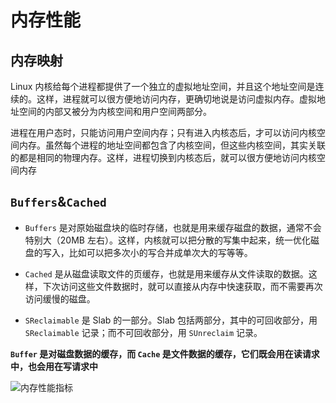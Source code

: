 # 内存性能

## 内存映射

Linux 内核给每个进程都提供了一个独立的虚拟地址空间，并且这个地址空间是连续的。这样，进程就可以很方便地访问内存，更确切地说是访问虚拟内存。虚拟地址空间的内部又被分为内核空间和用户空间两部分。

进程在用户态时，只能访问用户空间内存；只有进入内核态后，才可以访问内核空间内存。虽然每个进程的地址空间都包含了内核空间，但这些内核空间，其实关联的都是相同的物理内存。这样，进程切换到内核态后，就可以很方便地访问内核空间内存

## `Buffers`&`Cached`

- `Buffers` 是对原始磁盘块的临时存储，也就是用来缓存磁盘的数据，通常不会特别大（20MB 左右）。这样，内核就可以把分散的写集中起来，统一优化磁盘的写入，比如可以把多次小的写合并成单次大的写等等。

- `Cached` 是从磁盘读取文件的页缓存，也就是用来缓存从文件读取的数据。这样，下次访问这些文件数据时，就可以直接从内存中快速获取，而不需要再次访问缓慢的磁盘。
  
- `SReclaimable` 是 Slab 的一部分。Slab 包括两部分，其中的可回收部分，用 `SReclaimable` 记录；而不可回收部分，用 `SUnreclaim` 记录。

**`Buffer` 是对磁盘数据的缓存，而 `Cache` 是文件数据的缓存，它们既会用在读请求中，也会用在写请求中**

![内存性能指标](https://static001.geekbang.org/resource/image/e2/36/e28cf90f0b137574bca170984d1e6736.png)